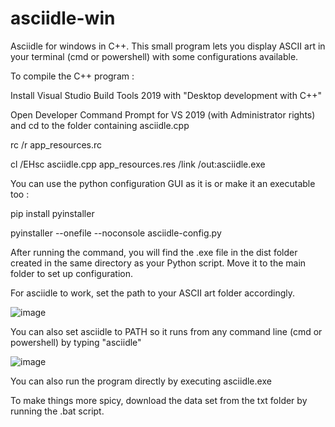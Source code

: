 # asciidle-win
Asciidle for windows in C++. This small program lets you display ASCII art in your terminal (cmd or powershell) with some configurations available.

To compile the C++ program :

Install Visual Studio Build Tools 2019 with "Desktop development with C++"

Open Developer Command Prompt for VS 2019 (with Administrator rights) and cd to the folder containing asciidle.cpp

rc /r app_resources.rc

cl /EHsc asciidle.cpp app_resources.res /link /out:asciidle.exe

You can use the python configuration GUI as it is or make it an executable too :

pip install pyinstaller

pyinstaller --onefile --noconsole asciidle-config.py

After running the command, you will find the .exe file in the dist folder created in the same directory as your Python script. Move it to the main folder to set up configuration.

For asciidle to work, set the path to your ASCII art folder accordingly.

![image](https://user-images.githubusercontent.com/114953576/230938836-d10e9b4e-9f83-4f45-ad65-c31600587653.png)

You can also set asciidle to PATH so it runs from any command line (cmd or powershell) by typing "asciidle"

![image](https://user-images.githubusercontent.com/114953576/230939010-e973b1eb-bb88-4841-95cc-24ff50adf40a.png)

You can also run the program directly by executing asciidle.exe

To make things more spicy, download the data set from the txt folder by running the .bat script.
